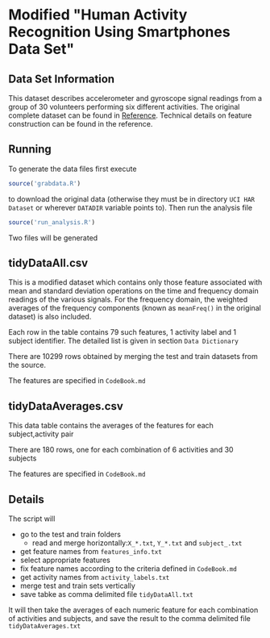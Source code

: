 # Modified "Human Activity Recognition Using Smartphones Data Set"

## Data Set Information

This dataset describes accelerometer and gyroscope signal readings from a group of 30 volunteers performing six different activities. The original complete dataset can be found in [Reference](http://archive.ics.uci.edu/ml/datasets/Human+Activity+Recognition+Using+Smartphones). Technical details on feature construction can be found in the reference.

## Running

To generate the data files first execute

```R
source('grabdata.R')  
```

to download the original data (otherwise they must be in directory `UCI HAR Dataset` or wherever `DATADIR` variable points to). Then  run the analysis file

```R
source('run_analysis.R')
```

Two files will be generated

## tidyDataAll.csv

This is a modified dataset which contains only those feature associated with mean and standard deviation operations on the time and frequency domain readings of the various signals. For the frequency domain, the weighted averages of the frequency components (known as `meanFreq()` in the original dataset) is also included. 

Each row in the table contains 79 such features, 1 activity label and 1 subject identifier. The detailed list is given in section `Data Dictionary`

There are 10299 rows obtained by merging the test and train datasets from the source.

The features are specified in `CodeBook.md`

## tidyDataAverages.csv

This data table contains the averages of the features for each subject,activity pair

There are 180 rows, one for each combination of 6 activities and 30 subjects

The features are specified in `CodeBook.md`

## Details

The script will
* go to the test and train folders
  - read and merge horizontally:`X_*.txt`, `Y_*.txt` and `subject_.txt`
* get feature names from `features_info.txt`
* select appropriate features
* fix feature names according to the criteria defined in `CodeBook.md`
* get activity names from `activity_labels.txt`
* merge test and train sets vertically
* save tabke as comma delimited file `tidyDataAll.txt`

It will then take the averages of each numeric feature for each combination of activities and subjects, and save the result to the comma delimited file `tidyDataAverages.txt`

